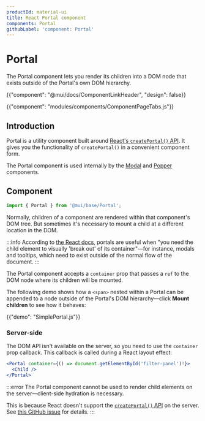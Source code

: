 ```yaml
---
productId: material-ui
title: React Portal component
components: Portal
githubLabel: 'component: Portal'
---
```


# Portal

<p class="description">The Portal component lets you render its children into a DOM node that exists outside of the Portal's own DOM hierarchy.</p>

{{"component": "@mui/docs/ComponentLinkHeader", "design": false}}

{{"component": "modules/components/ComponentPageTabs.js"}}

## Introduction

Portal is a utility component built around [React's `createPortal()` API](https://react.dev/reference/react-dom/createPortal).
It gives you the functionality of `createPortal()` in a convenient component form.

The Portal component is used internally by the [Modal](/base-ui/react-modal/) and [Popper](/base-ui/react-popper/) components.

## Component

```jsx
import { Portal } from '@mui/base/Portal';
```

Normally, children of a component are rendered within that component's DOM tree.
But sometimes it's necessary to mount a child at a different location in the DOM.

:::info
According to [the React docs](https://react.dev/reference/react-dom/createPortal), portals are useful when "you need the child element to visually 'break out' of its container"—for instance, modals and tooltips, which need to exist outside of the normal flow of the document.
:::

The Portal component accepts a `container` prop that passes a `ref` to the DOM node where its children will be mounted.

The following demo shows how a `<span>` nested within a Portal can be appended to a node outside of the Portal's DOM hierarchy—click **Mount children** to see how it behaves:

{{"demo": "SimplePortal.js"}}

### Server-side

The DOM API isn't available on the server, so you need to use the `container` prop callback.
This callback is called during a React layout effect:

```jsx
<Portal container={() => document.getElementById('filter-panel')!}>
  <Child />
</Portal>
```

:::error
The Portal component cannot be used to render child elements on the server—client-side hydration is necessary.

This is because React doesn't support the [`createPortal()` API](https://react.dev/reference/react-dom/createPortal) on the server.
See [this GitHub issue](https://github.com/facebook/react/issues/13097) for details.
:::
